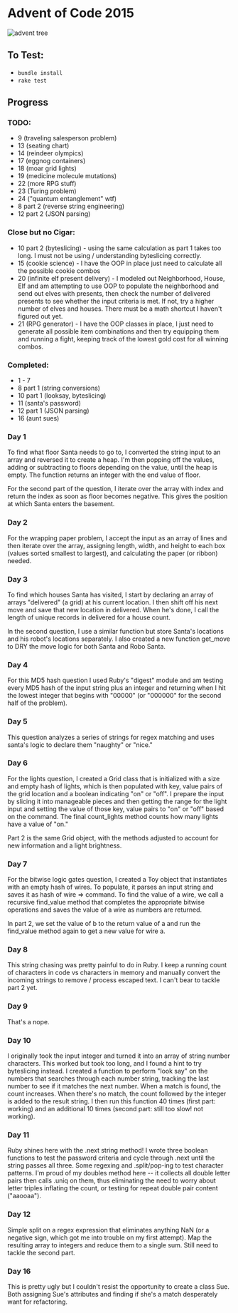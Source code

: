# Advent of Code 2015

![advent tree](https://raw.github.com/marythought/advent/master/images/advent-tree.12.26.15.png)

## To Test:
* `bundle install`
* `rake test`

## Progress
### TODO:
* 9 (traveling salesperson problem)
* 13 (seating chart)
* 14 (reindeer olympics)
* 17 (eggnog containers)
* 18 (moar grid lights)
* 19 (medicine molecule mutations)
* 22 (more RPG stuff)
* 23 (Turing problem)
* 24 ("quantum entanglement" wtf)
* 8 part 2 (reverse string engineering)
* 12 part 2 (JSON parsing)

### Close but no Cigar:
* 10 part 2 (byteslicing) - using the same calculation as part 1 takes too long. I must not be using / understanding byteslicing correctly.
* 15 (cookie science) - I have the OOP in place just need to calculate all the possible cookie combos
* 20 (infinite elf present delivery) - I modeled out Neighborhood, House, Elf and am attempting to use OOP to populate the neighborhood and send out elves with presents, then check the number of delivered presents to see whether the input criteria is met. If not, try a higher number of elves and houses. There must be a math shortcut I haven't figured out yet.
* 21 (RPG generator) - I have the OOP classes in place, I just need to generate all possible item combinations and then try equipping them and running a fight, keeping track of the lowest gold cost for all winning combos.

### Completed:
* 1 - 7
* 8 part 1 (string conversions)
* 10 part 1 (looksay, byteslicing)
* 11 (santa's password)
* 12 part 1 (JSON parsing)
* 16 (aunt sues)

### Day 1
To find what floor Santa needs to go to, I converted the string input to an array and reversed it to create a heap. I'm then popping off the values, adding or subtracting to floors depending on the value, until the heap is empty. The function returns an integer with the end value of floor.

For the second part of the question, I iterate over the array with index and return the index as soon as floor becomes negative. This gives the position at which Santa enters the basement.

### Day 2
For the wrapping paper problem, I accept the input as an array of lines and then iterate over the array, assigning length, width, and height to each box (values sorted smallest to largest), and calculating the paper (or ribbon) needed.

### Day 3
To find which houses Santa has visited, I start by declaring an array of arrays "delivered" (a grid) at his current location. I then shift off his next move and save that new location in delivered. When he's done, I call the length of unique records in delivered for a house count.

In the second question, I use a similar function but store Santa's locations and his robot's locations separately. I also created a new function get_move to DRY the move logic for both Santa and Robo Santa.

### Day 4
For this MD5 hash question I used Ruby's "digest" module and am testing every MD5 hash of the input string plus an integer and returning when I hit the lowest integer that begins with "00000" (or "000000" for the second half of the problem).

### Day 5
This question analyzes a series of strings for regex matching and uses santa's logic to declare them "naughty" or "nice."

### Day 6
For the lights question, I created a Grid class that is initialized with a size and empty hash of lights, which is then populated with key, value pairs of the grid location and a boolean indicating "on" or "off". I prepare the input by slicing it into manageable pieces and then getting the range for the light input and setting the value of those key, value pairs to "on" or "off" based on the command. The final count_lights method counts how many lights have a value of "on."

Part 2 is the same Grid object, with the methods adjusted to account for new information and a light brightness.

### Day 7
For the bitwise logic gates question, I created a Toy object that instantiates with an empty hash of wires. To populate, it parses an input string and saves it as hash of wire => command. To find the value of a wire, we call a recursive find_value method that completes the appropriate bitwise operations and saves the value of a wire as numbers are returned.

In part 2, we set the value of b to the return value of a and run the find_value method again to get a new value for wire a.

### Day 8
This string chasing was pretty painful to do in Ruby. I keep a running count of characters in code vs characters in memory and manually convert the incoming strings to remove / process escaped text. I can't bear to tackle part 2 yet.

### Day 9
That's a nope.

### Day 10
I originally took the input integer and turned it into an array of string number characters. This worked but took too long, and I found a hint to try byteslicing instead. I created a function to perform "look say" on the numbers that searches through each number string, tracking the last number to see if it matches the next number. When a match is found, the count increases. When there's no match, the count followed by the integer is added to the result string. I then run this function 40 times (first part: working) and an additional 10 times (second part: still too slow! not working).

### Day 11
Ruby shines here with the .next string method! I wrote three boolean functions to test the password criteria and cycle through .next until the string passes all three. Some regexing and .split/pop-ing to test character patterns. I'm proud of my doubles method here -- it collects all double letter pairs then calls .uniq on them, thus eliminating the need to worry about letter triples inflating the count, or testing for repeat double pair content ("aaooaa").

### Day 12
Simple split on a regex expression that eliminates anything NaN (or a negative sign, which got me into trouble on my first attempt). Map the resulting array to integers and reduce them to a single sum. Still need to tackle the second part.

### Day 16
This is pretty ugly but I couldn't resist the opportunity to create a class Sue. Both assigning Sue's attributes and finding if she's a match desperately want for refactoring.
